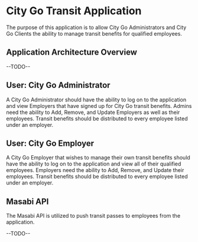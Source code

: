 # City Go Transit Application

The purpose of this application is to allow City Go Administrators and City Go Clients the ability to manage transit benefits for qualified employees.

## Application Architecture Overview
--TODO--

## User: City Go Administrator

A City Go Administrator should have the ability to log on to the application and view Employers that have signed up for City Go transit benefits. Admins need the ability to Add, Remove, and Update Employers as well as their employees. Transit benefits should be distributed to every employee listed under an employer.

## User: City Go Employer

A City Go Employer that wishes to manage their own transit benefits should have the ability to log on to the application and view all of their qualified employees. Employers need the ability to Add, Remove, and Update their employees. Transit benefits should be distributed to every employee listed under an employer.

## Masabi API

The Masabi API is utilized to push transit passes to employees from the application. 

--TODO--
